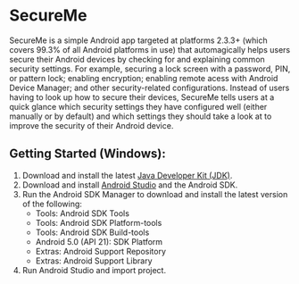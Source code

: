 # SecureMe

SecureMe is a simple Android app targeted at platforms 2.3.3+ (which covers 99.3% of all Android platforms in use) that automagically helps users secure their Android devices by checking for and explaining common security settings. For example, securing a lock screen with a password, PIN, or pattern lock; enabling encryption; enabling remote acess with Android Device Manager; and other security-related configurations. Instead of users having to look up how to secure their devices, SecureMe tells users at a quick glance which security settings they have configured well (either manually or by default) and which settings they should take a look at to improve the security of their Android device.


## Getting Started (Windows):

1. Download and install the latest [Java Developer Kit (JDK)](http://www.oracle.com/technetwork/java/javase/downloads/index.html).
2. Download and install [Android Studio](https://developer.android.com/sdk/installing/studio.html#download) and the Android SDK.
3. Run the Android SDK Manager to download and install the latest version of the following:
    * Tools: Android SDK Tools
    * Tools: Android SDK Platform-tools
    * Tools: Android SDK Build-tools
    * Android 5.0 (API 21): SDK Platform
    * Extras: Android Support Repository
    * Extras: Android Support Library
4. Run Android Studio and import project.
